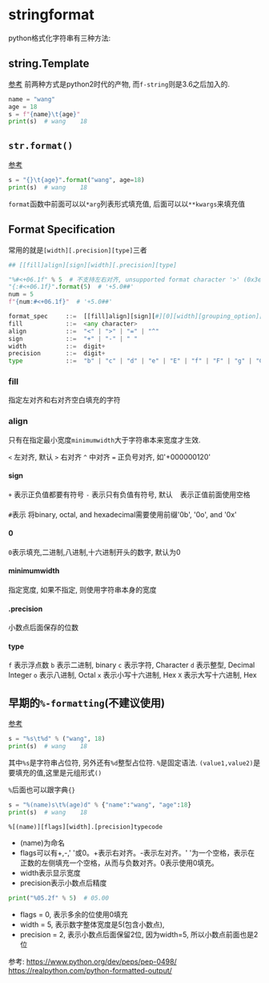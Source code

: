 # stringformat



python格式化字符串有三种方法:

## string.Template
[参考](https://www.python.org/dev/peps/pep-0498/)
前两种方式是python2时代的产物, 而`f-string`则是3.6之后加入的.
```python
name = "wang"
age = 18
s = f"{name}\t{age}"
print(s)  # wang	18
```

## `str.format()`
[参考](https://docs.python.org/3/library/string.html#formatstrings)
```python
s = "{}\t{age}".format("wang", age=18)
print(s)  # wang	18
```
`format`函数中前面可以以`*arg`列表形式填充值, 后面可以以`**kwargs`来填充值

## Format Specification
常用的就是`[width][.precision][type]`三者

```python
## [[fill]align][sign][width][.precision][type]

"%#<+06.1f" % 5  # 不支持左右对齐, unsupported format character '>' (0x3e) at index 2
"{:#<+06.1f}".format(5)  # '+5.0##'
num = 5
f"{num:#<+06.1f}"  # '+5.0##'
```

```python
format_spec     ::=  [[fill]align][sign][#][0][width][grouping_option][.precision][type]
fill            ::=  <any character>
align           ::=  "<" | ">" | "=" | "^"
sign            ::=  "+" | "-" | " "
width           ::=  digit+
precision       ::=  digit+
type            ::=  "b" | "c" | "d" | "e" | "E" | "f" | "F" | "g" | "G" | "n" | "o" | "s" | "x" | "X" | "%"
```

### fill
指定左对齐和右对齐空白填充的字符

### align
只有在指定最小宽度`minimumwidth`大于字符串本来宽度才生效.

`<` 左对齐, 默认
`>` 右对齐
`^` 中对齐
`=` 正负号对齐, 如'+000000120'

#### sign
`+` 表示正负值都要有符号
`-` 表示只有负值有符号, 默认
` ` 表示正值前面使用空格

#### #
`#`表示 将binary, octal, and hexadecimal需要使用前缀'0b', '0o', and '0x'

#### 0
`0`表示填充,二进制,八进制,十六进制开头的数字, 默认为0

#### minimumwidth
指定宽度, 如果不指定, 则使用字符串本身的宽度

#### .precision
小数点后面保存的位数

#### type
`f` 表示浮点数
`b` 表示二进制, binary
`c` 表示字符, Character
`d` 表示整型, Decimal Integer
`o` 表示八进制, Octal
`x` 表示小写十六进制, Hex
`X` 表示大写十六进制, Hex


## 早期的`%-formatting`(不建议使用)
[参考](https://docs.python.org/3/library/stdtypes.html#printf-style-string-formatting)
```python
s = "%s\t%d" % ("wang", 18)
print(s)  # wang	18
```
其中`%s`是字符串占位符, 另外还有`%d`整型占位符. `%`是固定语法. `(value1,value2)`是要填充的值,这里是元组形式`()`

`%`后面也可以跟字典`{}`
```python
s = "%(name)s\t%(age)d" % {"name":"wang", "age":18}
print(s)  # wang	18
```


`%[(name)][flags][width].[precision]typecode`
- (name)为命名
- flags可以有+,-,' '或0。+表示右对齐。-表示左对齐。' '为一个空格，表示在正数的左侧填充一个空格，从而与负数对齐。0表示使用0填充。
- width表示显示宽度
- precision表示小数点后精度

```python
print("%05.2f" % 5)  # 05.00
```
- flags = 0, 表示多余的位使用0填充
- width = 5, 表示数字整体宽度是5(包含小数点), 
- precision = 2, 表示小数点后面保留2位, 因为width=5, 所以小数点前面也是2位


参考:
https://www.python.org/dev/peps/pep-0498/
https://realpython.com/python-formatted-output/